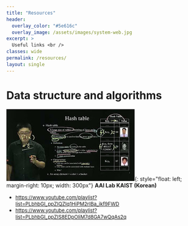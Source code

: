 ```yaml
---
title: "Resources"
header:
  overlay_color: "#5e616c"
  overlay_image: /assets/images/system-web.jpg
excerpt: >
  Useful links <br />
classes: wide
permalink: /resources/
layout: single
---
```


# Data structure and algorithms
![image](/assets/images/resources/aai_kaist.jpg){: style="float: left; margin-right: 10px; width: 300px"}
**AAI Lab KAIST (Korean)**
- <font size = "2"><https://www.youtube.com/playlist?list=PLbhbGI_ppZIQZIq1HiPM2rIBa_ikf9FWD></font>
- <font size = "2"><https://www.youtube.com/playlist?list=PLbhbGI_ppZIS8EDpOliM7d8GA7wQqAs2q></font>


